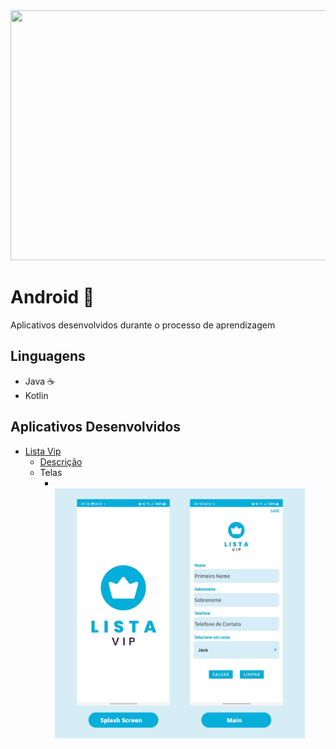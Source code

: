 <div align="center">
<img src="https://user-images.githubusercontent.com/71513260/151648758-ff040416-e554-4311-aa01-aaf090964b6d.png" width="600" height="400"/>
</div>


# Android 🤖
Aplicativos desenvolvidos durante o processo de aprendizagem

## Linguagens
  - Java ☕
  - Kotlin 

## Aplicativos Desenvolvidos
  - [Lista Vip](https://github.com/Dayanapnf/Android-Nativo/tree/main/App_cursoK_liscacurso)
    -  [Descrição](https://github.com/Dayanapnf/Android-Nativo/blob/main/App_cursoK_liscacurso/README.md)
    -  Telas
        - <br><div> <img src="https://github.com/Dayanapnf/Android-Nativo/blob/main/App_cursoK_liscacurso/Image/layout_aPpListaVip.png" width="400" height="400"/> </div>

       
     

          
        
     
     
     
     
        
